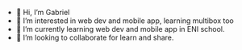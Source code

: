 - 👋 Hi, I’m Gabriel
- 👀 I’m interested in web dev and mobile app, learning multibox too
- 🌱 I’m currently learning web dev and mobile app in ENI school.
- 💞️ I’m looking to collaborate for learn and share.
<!---
Yoalgrin/Yoalgrin is a ✨ special ✨ repository because its `README.md` (this file) appears on your GitHub profile.
You can click the Preview link to take a look at your changes.
--->
